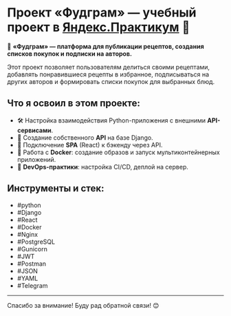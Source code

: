# Проект «Фудграм» — учебный проект в [Яндекс.Практикум](https://practicum.yandex.ru/) 🍴

🎉 **«Фудграм» — платформа для публикации рецептов, создания списков покупок и подписки на авторов.**  

Этот проект позволяет пользователям делиться своими рецептами, добавлять понравившиеся рецепты в избранное, подписываться на других авторов и формировать списки покупок для выбранных блюд.  

## Что я освоил в этом проекте:
- 🛠 Настройка взаимодействия Python-приложения с внешними **API-сервисами**.  
- 📡 Создание собственного **API** на базе Django.  
- 🔗 Подключение **SPA** (React) к бэкенду через API.  
- 🐳 Работа с **Docker**: создание образов и запуск мультиконтейнерных приложений.  
- 🚀 **DevOps-практики**: настройка CI/CD, деплой на сервер.  

## Инструменты и стек:
- #python  
- #Django  
- #React  
- #Docker  
- #Nginx  
- #PostgreSQL  
- #Gunicorn  
- #JWT  
- #Postman  
- #JSON  
- #YAML  
- #Telegram  

---

Спасибо за внимание! Буду рад обратной связи! 😊  
